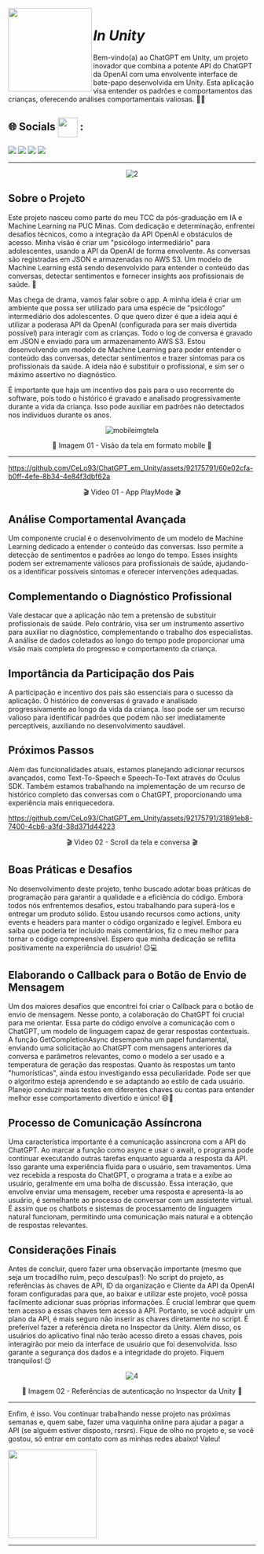 <img align='left' src='https://github.com/CeLo93/CeLo93/assets/92175791/71e3914e-e9be-46ab-be9f-fe7df7312ef4.gif' width="170"> 

# *In Unity*

Bem-vindo(a) ao ChatGPT em Unity, um projeto inovador que combina a potente API do ChatGPT da OpenAI com uma envolvente interface de bate-papo desenvolvida em Unity. Esta aplicação visa entender os padrões e comportamentos das crianças, oferecendo análises comportamentais valiosas. 🤖💬


## 🌐 Socials <img align='center' src='https://user-images.githubusercontent.com/5713670/87202985-820dcb80-c2b6-11ea-9f56-7ec461c497c3.gif' width="40"> :


<a href="https://www.youtube.com/channel/UCvjn1p6Pny3f2StiLvwR2Cw" target="_blank"><img src="https://img.shields.io/badge/YouTube-FF0000?style=for-the-badge&logo=youtube&logoColor=white" target="_blank"></a>
<a href="https://instagram.com/m_brito93" target="_blank"><img src="https://img.shields.io/badge/-Instagram-%23E4405F?style=for-the-badge&logo=instagram&logoColor=white" target="_blank"></a>
<a href = "mailto:marcelobrito.py@gmail.com"><img src="https://img.shields.io/badge/Gmail-D14836?style=for-the-badge&logo=gmail&logoColor=white" target="_blank"></a>
<a href="https://www.linkedin.com/in/marcelo-brito-9a0523280/" target="_blank"><img src="https://img.shields.io/badge/-LinkedIn-%230077B5?style=for-the-badge&logo=linkedin&logoColor=white" target="_blank"></a>


---------

<div align="center">
 
![2](https://github.com/CeLo93/ChatGPT_em_Unity/assets/92175791/1dc131c9-f11a-4a84-b09b-186b1cd1b7f2)

</div>



## Sobre o Projeto
Este projeto nasceu como parte do meu TCC da pós-graduação em IA e Machine Learning na PUC Minas. Com dedicação e determinação, enfrentei desafios técnicos, como a integração da API OpenAI e obstáculos de acesso. Minha visão é criar um "psicólogo intermediário" para adolescentes, usando a API da OpenAI de forma envolvente. As conversas são registradas em JSON e armazenadas no AWS S3. Um modelo de Machine Learning está sendo desenvolvido para entender o conteúdo das conversas, detectar sentimentos e fornecer insights aos profissionais de saúde.
 💪


Mas chega de drama, vamos falar sobre o app. A minha ideia é criar um ambiente que possa ser utilizado para uma espécie de "psicólogo" intermediário dos adolescentes. O que quero dizer é que a ideia aqui é utilizar a poderasa API da OpenAI (configurada para ser mais divertida possível) para interagir com as crianças. Todo o log de conversa é gravado em JSON e enviado para um armazenamento AWS S3. Estou desenvolvendo um modelo de Machine Learning para poder entender o conteúdo das conversas, detectar sentimentos e trazer sintomas para os profissionais da saúde. A ideia não é substituir o profissional, e sim ser o máximo assertivo no diagnóstico.

É importante que haja um incentivo dos pais para o uso recorrente do software, pois todo o histórico é gravado e analisado progressivamente durante a vida da criança. Isso pode auxiliar em padrões não detectados nos individuos durante os anos.


<div align="center">
 
![mobileimgtela](https://github.com/CeLo93/ChatGPT_em_Unity/assets/92175791/52f50fe4-072b-4ff8-b592-8649c2a482c3)


</div>

<div align="center">

 📸 Imagem 01 - Visão da tela em formato mobile 📸

</div>

------


https://github.com/CeLo93/ChatGPT_em_Unity/assets/92175791/60e02cfa-b0ff-4efe-8b34-4e84f3dbf62a

<div align="center">

 🎬 Video 01 - App PlayMode 🎬

</div>

## Análise Comportamental Avançada

Um componente crucial é o desenvolvimento de um modelo de Machine Learning dedicado a entender o conteúdo das conversas. Isso permite a detecção de sentimentos e padrões ao longo do tempo. Esses insights podem ser extremamente valiosos para profissionais de saúde, ajudando-os a identificar possíveis sintomas e oferecer intervenções adequadas.

## Complementando o Diagnóstico Profissional

Vale destacar que a aplicação não tem a pretensão de substituir profissionais de saúde. Pelo contrário, visa ser um instrumento assertivo para auxiliar no diagnóstico, complementando o trabalho dos especialistas. A análise de dados coletados ao longo do tempo pode proporcionar uma visão mais completa do progresso e comportamento da criança.

## Importância da Participação dos Pais

A participação e incentivo dos pais são essenciais para o sucesso da aplicação. O histórico de conversas é gravado e analisado progressivamente ao longo da vida da criança. Isso pode ser um recurso valioso para identificar padrões que podem não ser imediatamente perceptíveis, auxiliando no desenvolvimento saudável.


## Próximos Passos

Além das funcionalidades atuais, estamos planejando adicionar recursos avançados, como Text-To-Speech e Speech-To-Text através do Oculus SDK. Também estamos trabalhando na implementação de um recurso de histórico completo das conversas com o ChatGPT, proporcionando uma experiência mais enriquecedora.




https://github.com/CeLo93/ChatGPT_em_Unity/assets/92175791/31891eb8-7400-4cb6-a3fd-38d371d44223


<div align="center">

 🎬 Video 02 - Scroll da tela e conversa 🎬

</div>

## Boas Práticas e Desafios
No desenvolvimento deste projeto, tenho buscado adotar boas práticas de programação para garantir a qualidade e a eficiência do código. Embora todos nós enfrentemos desafios, estou trabalhando para superá-los e entregar um produto sólido. Estou usando recursos como actions, unity events e headers para manter o código organizado e legível. Embora eu saiba que poderia ter incluído mais comentários, fiz o meu melhor para tornar o código compreensível. Espero que minha dedicação se reflita positivamente na experiência do usuário! 😉💻


## Elaborando o Callback para o Botão de Envio de Mensagem
Um dos maiores desafios que encontrei foi criar o Callback para o botão de envio de mensagem. Nesse ponto, a colaboração do ChatGPT foi crucial para me orientar. Essa parte do código envolve a comunicação com o ChatGPT, um modelo de linguagem capaz de gerar respostas contextuais. A função GetCompletionAsync desempenha um papel fundamental, enviando uma solicitação ao ChatGPT com mensagens anteriores da conversa e parâmetros relevantes, como o modelo a ser usado e a temperatura de geração das respostas. Quanto às respostas um tanto "humorísticas", ainda estou investigando essa peculiaridade. Pode ser que o algoritmo esteja aprendendo e se adaptando ao estilo de cada usuário. Planejo conduzir mais testes em diferentes chaves ou contas para entender melhor esse comportamento divertido e único! 😄💬

## Processo de Comunicação Assíncrona
Uma característica importante é a comunicação assíncrona com a API do ChatGPT. Ao marcar a função como async e usar o await, o programa pode continuar executando outras tarefas enquanto aguarda a resposta da API. Isso garante uma experiência fluida para o usuário, sem travamentos. Uma vez recebida a resposta do ChatGPT, o programa a trata e a exibe ao usuário, geralmente em uma bolha de discussão. Essa interação, que envolve enviar uma mensagem, receber uma resposta e apresentá-la ao usuário, é semelhante ao processo de conversar com um assistente virtual. É assim que os chatbots e sistemas de processamento de linguagem natural funcionam, permitindo uma comunicação mais natural e a obtenção de respostas relevantes.


## Considerações Finais
Antes de concluir, quero fazer uma observação importante (mesmo que seja um trocadilho ruim, peço desculpas!): No script do projeto, as referências às chaves de API, ID da organização e Cliente da API da OpenAI foram configuradas para que, ao baixar e utilizar este projeto, você possa facilmente adicionar suas próprias informações. É crucial lembrar que quem tem acesso a essas chaves tem acesso à API. Portanto, se você adquirir um plano da API, é mais seguro não inserir as chaves diretamente no script. É preferível fazer a referência direta no Inspector da Unity. Além disso, os usuários do aplicativo final não terão acesso direto a essas chaves, pois interagirão por meio da interface de usuário que foi desenvolvida. Isso garante a segurança dos dados e a integridade do projeto. Fiquem tranquilos! 😉


</div>

<div align="center">
 
![4](https://github.com/CeLo93/ChatGPT_em_Unity/assets/92175791/e55bf39b-29a3-4277-a5d4-9ae2d69d6c9e)


</div>

</div>

<div align="center">

 📸 Imagem 02 - Referências de autenticação no Inspector da Unity  📸

</div>

------

Enfim, é isso. Vou continuar trabalhando nesse projeto nas próximas semanas e, quem sabe, fazer uma vaquinha online para ajudar a pagar a API (se alguém estiver disposto, rsrsrs). Fique de olho no projeto e, se você gostou, só entrar em contato com as minhas redes abaixo! Valeu!


<img align='center' src='https://github.com/CeLo93/ChatGPT_em_Unity/assets/92175791/edb90982-eab9-44df-93b3-4aca95436811.gif' width='180"'> 

-------
